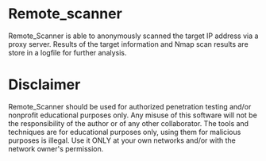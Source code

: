 # Remote_scanner

Remote_Scanner is able to anonymously scanned the target IP address via a proxy server. Results of the target information and Nmap scan results are store in a logfile for further analysis. 

# Disclaimer 

Remote_Scanner should be used for authorized penetration testing and/or nonprofit educational purposes only. Any misuse of this software will not be the responsibility of the author or of any other collaborator. The tools and techniques are for educational purposes only, using them for malicious purposes is illegal. Use it ONLY at your own networks and/or with the network owner's permission.
